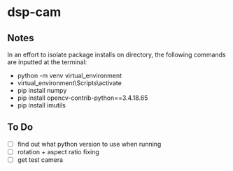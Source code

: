 # dsp-cam

## Notes
In an effort to isolate package installs on directory, the following commands are inputted at the terminal:

- python -m venv virtual_environment
- virtual_environment\Scripts\activate
- pip install numpy
- pip install opencv-contrib-python==3.4.18.65
- pip install imutils

## To Do
- [ ] find out what python version to use when running
- [ ] rotation + aspect ratio fixing
- [ ] get test camera 
